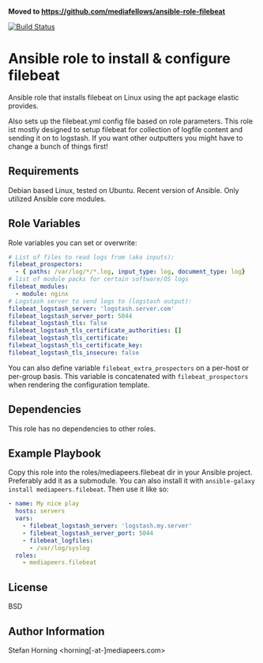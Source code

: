 **Moved to https://github.com/mediafellows/ansible-role-filebeat**

[![Build Status](https://travis-ci.com/mediapeers/ansible-role-filebeat.svg?branch=master)](https://travis-ci.com/mediapeers/ansible-role-filebeat)

# Ansible role to install & configure filebeat
Ansible role that installs filebeat on Linux using the apt package elastic provides.

Also sets up the filebeat.yml config file based on role parameters.
This role ist mostly designed to setup filebeat for collection of logfile content and sending 
it on to logstash. If you want other outputters you might have to change a bunch of things first!

## Requirements
Debian based Linux, tested on Ubuntu. Recent version of Ansible. Only utilized Ansible core modules.

## Role Variables

Role variables you can set or overwrite:

```yaml
# List of files to read logs from (aka inputs):
filebeat_prospectors:
  - { paths: /var/log/*/*.log, input_type: log, document_type: log}
# list of module packs for certain software/OS logs
filebeat_modules:
  - module: nginx
# Logstash server to send logs to (logstash output):
filebeat_logstash_server: 'logstash.server.com'
filebeat_logstash_server_port: 5044
filebeat_logstash_tls: false
filebeat_logstash_tls_certificate_authorities: []
filebeat_logstash_tls_certificate:
filebeat_logstash_tls_certificate_key:
filebeat_logstash_tls_insecure: false
```

You can also define variable `filebeat_extra_prospectors` on a per-host or
per-group basis.  This variable is concatenated with `filebeat_prospectors`
when rendering the configuration template.

## Dependencies
This role has no dependencies to other roles.

## Example Playbook
Copy this role into the roles/mediapeers.filebeat dir in your Ansible project. Preferably add it as a submodule.
You can also install it with `ansible-galaxy install mediapeers.filebeat`.
Then use it like so:

```yaml
- name: My nice play
  hosts: servers
  vars:
    - filebeat_logstash_server: 'logstash.my.server'
    - filebeat_logstash_server_port: 5044
    - filebeat_logfiles:
      - /var/log/syslog
  roles:
    - mediapeers.filebeat
```

## License
BSD

## Author Information
Stefan Horning <horning[-at-]mediapeers.com>
